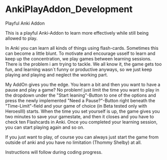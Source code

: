 # AnkiPlayAddon_Development
Playful Anki Addon

This is a playful Anki-Addon to learn more effectively while still being allowed to play.

In Anki you can learn all kinds of things using flash-cards. Sometimes this can become a little blunt. To motivate and encourage usself to learn and keep up the concentration, we play games between learning sessions. There is the problem i am trying to tackle. We all know it, the game gets too fun, and learning wasn´t funny or productive anyways, so we just keep playing and playing and neglect the working part.

My AddOn gives you the edge. You learn a bit and then you want to have a pause and play a game? No problem! just limit the time you want to play in the dropdown under the "Start leaning"-Button to one of the options and press the newly implemented "Need a Pause?"-Button right beneath the "Time-Limit"-field and your game of choice (in Beta tested only with HeroesIII) starts. When the time you set yourself is up, the game gives you two minutes to save your gamestate, and then it closes and you have to check ten Flashcards in Anki. Once you completed your learning session, you can start playing again and so on.

If you just want to play, of course you can always just start the game from outside of anki and you have no limitation (Thommy Shelby) at all.

Instructions will follow during coding progress.
